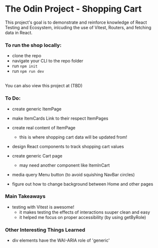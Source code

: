 # The Odin Project - Shopping Cart
This project's goal is to demonstrate and reinforce knowledge of React Testing and Ecosystem, inlcuding the use of Vitest, Routers, and fetching data in React.

### To run the shop locally:
- clone the repo
- navigate your CLI to the repo folder
- run ```npm init```
- run ```npm run dev```
<br>
You can also view this project at (TBD)

### To Do:
- create generic ItemPage

- make ItemCards Link to their respect ItemPages
- create real content of ItemPage
  - this is where shopping cart data will be updated from!
- design React components to track shopping cart values
- create generic Cart page
  - may need another component like ItemInCart
- media query Menu button (to avoid squishing NavBar circles)
- figure out how to change background between Home and other pages

### Main Takeaways
- testing with Vitest is awesome!
  - it makes testing the effects of interactions suuper clean and easy
  - it helped me focus on proper accessibility (by using getByRole)

### Other Interesting Things Learned
- div elements have the WAI-ARIA role of 'generic'